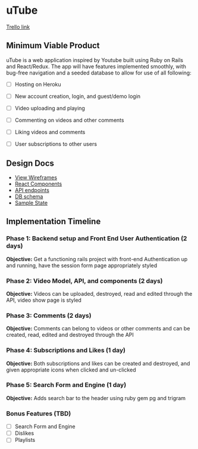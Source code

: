 # uTube

[Trello link][trello]

[trello]: https://trello.com/b/TDY3NdYF/utube

## Minimum Viable Product

uTube is a web application inspired by Youtube built using Ruby on Rails and React/Redux. The app will have features implemented smoothly, with bug-free navigation and a seeded database to allow for use of all following:

- [ ] Hosting on Heroku
- [ ] New account creation, login, and guest/demo login
- [ ] Video uploading and playing
- [ ] Commenting on videos and other comments
- [ ] Liking videos and comments
- [ ] User subscriptions to other users


## Design Docs
* [View Wireframes][wireframes]
* [React Components][components]
* [API endpoints][api-endpoints]
* [DB schema][schema]
* [Sample State][sample-state]

[wireframes]: https://github.com/nchapma2/uTube-Proposal/blob/master/docs/wireframes
[components]: https://github.com/nchapma2/uTube-Proposal/blob/master/docs/component-hierarchy.md
[sample-state]: https://github.com/nchapma2/uTube-Proposal/blob/master/docs/sample-state.md
[api-endpoints]: https://github.com/nchapma2/uTube-Proposal/blob/master/docs/api-endpoints.md
[schema]: https://github.com/nchapma2/uTube-Proposal/blob/master/docs/schema.md

## Implementation Timeline

### Phase 1: Backend setup and Front End User Authentication (2 days)

**Objective:** Get a functioning rails project with front-end Authentication up and running, have the session form page appropriately styled

### Phase 2: Video Model, API, and components (2 days)

**Objective:** Videos can be uploaded, destroyed, read and edited through the API, video show page is styled

### Phase 3: Comments (2 days)

**Objective:** Comments can belong to videos or other comments and can be created, read, edited and destroyed through the API

### Phase 4: Subscriptions and Likes (1 day)

**Objective:** Both subscriptions and likes can be created and destroyed, and given appropriate icons when clicked and un-clicked

### Phase 5: Search Form and Engine (1 day)

**Objective:** Adds search bar to the header using ruby gem pg and trigram

### Bonus Features (TBD)
- [ ] Search Form and Engine
- [ ] Dislikes
- [ ] Playlists
